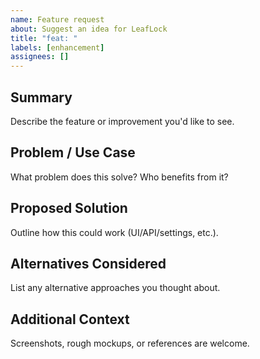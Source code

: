```yaml
---
name: Feature request
about: Suggest an idea for LeafLock
title: "feat: "
labels: [enhancement]
assignees: []
---
```


## Summary

Describe the feature or improvement you'd like to see.

## Problem / Use Case

What problem does this solve? Who benefits from it?

## Proposed Solution

Outline how this could work (UI/API/settings, etc.).

## Alternatives Considered

List any alternative approaches you thought about.

## Additional Context

Screenshots, rough mockups, or references are welcome.

